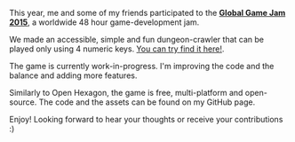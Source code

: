 This year, me and some of my friends participated to the [**Global Game Jam 2015**](http://globalgamejam.org/), a worldwide 48 hour game-development jam.

We made an accessible, simple and fun dungeon-crawler that can be played only using 4 numeric keys. [You can try find it here!](http://vittorioromeo.com/projects.html).

The game is currently work-in-progress. I'm improving the code and the balance and adding more features.

Similarly to Open Hexagon, the game is free, multi-platform and open-source. The code and the assets can be found on my GitHub page.

Enjoy! Looking forward to hear your thoughts or receive your contributions :)
